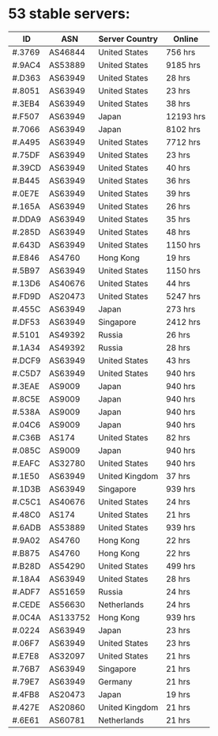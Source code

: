 # 53 stable servers:

| ID | ASN | Server Country | Online |
| ------ | ------ | ------ | ------ |
| #.3769 | AS46844 | United States | 756 hrs |
| #.9AC4 | AS53889 | United States | 9185 hrs |
| #.D363 | AS63949 | United States | 28 hrs |
| #.8051 | AS63949 | United States | 23 hrs |
| #.3EB4 | AS63949 | United States | 38 hrs |
| #.F507 | AS63949 | Japan | 12193 hrs |
| #.7066 | AS63949 | Japan | 8102 hrs |
| #.A495 | AS63949 | United States | 7712 hrs |
| #.75DF | AS63949 | United States | 23 hrs |
| #.39CD | AS63949 | United States | 40 hrs |
| #.B445 | AS63949 | United States | 36 hrs |
| #.0E7E | AS63949 | United States | 39 hrs |
| #.165A | AS63949 | United States | 26 hrs |
| #.DDA9 | AS63949 | United States | 35 hrs |
| #.285D | AS63949 | United States | 48 hrs |
| #.643D | AS63949 | United States | 1150 hrs |
| #.E846 | AS4760 | Hong Kong | 19 hrs |
| #.5B97 | AS63949 | United States | 1150 hrs |
| #.13D6 | AS40676 | United States | 44 hrs |
| #.FD9D | AS20473 | United States | 5247 hrs |
| #.455C | AS63949 | Japan | 273 hrs |
| #.DF53 | AS63949 | Singapore | 2412 hrs |
| #.5101 | AS49392 | Russia | 26 hrs |
| #.1A34 | AS49392 | Russia | 28 hrs |
| #.DCF9 | AS63949 | United States | 43 hrs |
| #.C5D7 | AS63949 | United States | 940 hrs |
| #.3EAE | AS9009 | Japan | 940 hrs |
| #.8C5E | AS9009 | Japan | 940 hrs |
| #.538A | AS9009 | Japan | 940 hrs |
| #.04C6 | AS9009 | Japan | 940 hrs |
| #.C36B | AS174 | United States | 82 hrs |
| #.085C | AS9009 | Japan | 940 hrs |
| #.EAFC | AS32780 | United States | 940 hrs |
| #.1E50 | AS63949 | United Kingdom | 37 hrs |
| #.1D3B | AS63949 | Singapore | 939 hrs |
| #.C5C1 | AS40676 | United States | 24 hrs |
| #.48C0 | AS174 | United States | 21 hrs |
| #.6ADB | AS53889 | United States | 939 hrs |
| #.9A02 | AS4760 | Hong Kong | 22 hrs |
| #.B875 | AS4760 | Hong Kong | 22 hrs |
| #.B28D | AS54290 | United States | 499 hrs |
| #.18A4 | AS63949 | United States | 28 hrs |
| #.ADF7 | AS51659 | Russia | 24 hrs |
| #.CEDE | AS56630 | Netherlands | 24 hrs |
| #.0C4A | AS133752 | Hong Kong | 939 hrs |
| #.0224 | AS63949 | Japan | 23 hrs |
| #.06F7 | AS63949 | United States | 23 hrs |
| #.E7E8 | AS32097 | United States | 21 hrs |
| #.76B7 | AS63949 | Singapore | 21 hrs |
| #.79E7 | AS63949 | Germany | 21 hrs |
| #.4FB8 | AS20473 | Japan | 19 hrs |
| #.427E | AS20860 | United Kingdom | 21 hrs |
| #.6E61 | AS60781 | Netherlands | 21 hrs |

